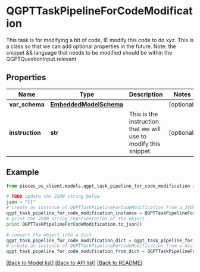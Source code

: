 # QGPTTaskPipelineForCodeModification

This task is for modifying a bit of code, IE modify this code to do xyz.  This is a class so that we can add optional properties in the future.  Note: the snippet && language that needs to be modified should be within the QGPTQuestionInput.relevant

## Properties
Name | Type | Description | Notes
------------ | ------------- | ------------- | -------------
**var_schema** | [**EmbeddedModelSchema**](EmbeddedModelSchema.md) |  | [optional] 
**instruction** | **str** | This is the instruction that we will use to modify this snippet. | [optional] 

## Example

```python
from pieces_os_client.models.qgpt_task_pipeline_for_code_modification import QGPTTaskPipelineForCodeModification

# TODO update the JSON string below
json = "{}"
# create an instance of QGPTTaskPipelineForCodeModification from a JSON string
qgpt_task_pipeline_for_code_modification_instance = QGPTTaskPipelineForCodeModification.from_json(json)
# print the JSON string representation of the object
print QGPTTaskPipelineForCodeModification.to_json()

# convert the object into a dict
qgpt_task_pipeline_for_code_modification_dict = qgpt_task_pipeline_for_code_modification_instance.to_dict()
# create an instance of QGPTTaskPipelineForCodeModification from a dict
qgpt_task_pipeline_for_code_modification_from_dict = QGPTTaskPipelineForCodeModification.from_dict(qgpt_task_pipeline_for_code_modification_dict)
```
[[Back to Model list]](../README.md#documentation-for-models) [[Back to API list]](../README.md#documentation-for-api-endpoints) [[Back to README]](../README.md)



